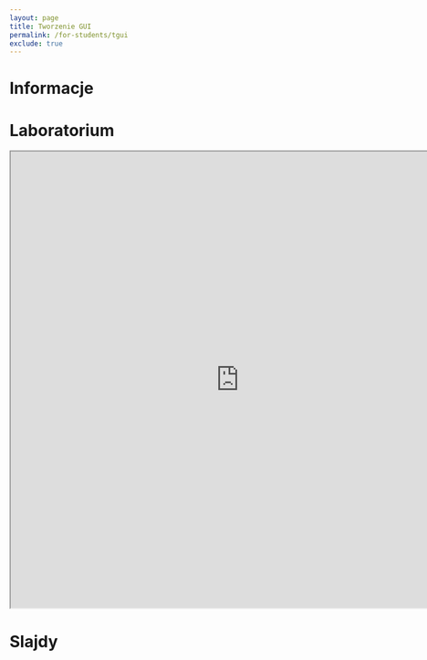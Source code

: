 ```yaml
---
layout: page
title: Tworzenie GUI
permalink: /for-students/tgui
exclude: true
---
```


# Informacje

# Laboratorium

<iframe width=800 height=800 src="https://docs.google.com/document/d/e/2PACX-1vRdJkt1Ead97JKsi5fkici8FhGD2ZOMA-XmEkUns50ASv-rOw3t09827Rs7s3yFdh9wMHJhru5ymWmY/pub?embedded=true"></iframe>

# Slajdy


